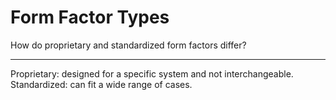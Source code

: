 # Form Factor Types

How do proprietary and standardized form factors differ?

---

Proprietary: designed for a specific system and not interchangeable. Standardized: can fit a wide range of cases.
